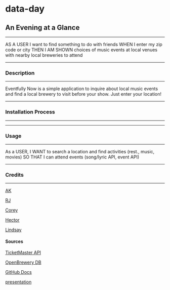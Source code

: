 # data-day

## An Evening at a Glance
***
AS A USER I want to find something to do with friends
WHEN I enter my zip code or city
THEN I AM SHOWN choices of music events at local venues with nearby local breweries to attend
***
### Description
***
Eventfully Now is a simple application to inquire about local music events and find a local brewery to visit before your show. Just enter your location!
***
### Installation Process
***

***
### Usage 
***
As a USER, I WANT to search a location and find activities (rest., music, movies) SO THAT I can attend events (song/lyric API, event API) 
***

### Credits
***
[AK](https://github.com/aKingsView)

[RJ](https://github.com/Are-Jae)

[Corey](https://github.com/skidmoreco)

[Hector](https://github.com/noviceprogrammeroh)

[Lindsay](https://github.com/katsaymeow)



#### Sources

[TicketMaster API](https://developer.ticketmaster.com/products-and-docs/apis/getting-started/#rate-limit)

[OpenBrewery DB](https://www.openbrewerydb.org/documentation#list-breweries)

[GitHub Docs](https://github.com/git-guides/git-pull)

[presentation](https://docs.google.com/presentation/d/1AKUStJSvZ79909nq-D1W3VIIjpzJEUTxdQpDhGA6q5s/edit#slide=id.g14990a2cdf2_0_5)
